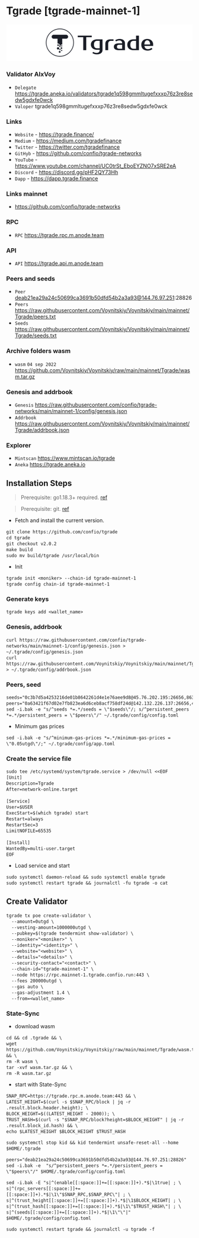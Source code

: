 # Tgrade [tgrade-mainnet-1]
![Tgrade Guide](https://github.com/Voynitskiy/Voynitskiy/blob/main/mainnet/Tgrade/Tgrade.png)
### Validator AlxVoy
* `Delegate` https://tgrade.aneka.io/validators/tgrade1q598gmmltugefxxxp76z3re8sedw5gdxfe0wck
* `Valoper` tgrade1q598gmmltugefxxxp76z3re8sedw5gdxfe0wck
### Links
* `Website` - https://tgrade.finance/
* `Medium` - https://medium.com/tgradefinance
* `Twitter` - https://twitter.com/tgradefinance
* `GitHyb` - https://github.com/confio/tgrade-networks
* `YouTube` - https://www.youtube.com/channel/UC0trSt_EboEYZNO7xSRE2eA
* `Discord` - https://discord.gg/pHF2QY73Hh
* `Dapp` - https://dapp.tgrade.finance
### Links mainnet
* https://github.com/confio/tgrade-networks
### RPC
* `RPC` https://tgrade.rpc.m.anode.team
### API
* `API` https://tgrade.api.m.anode.team
### Peers and seeds
* `Peer` deab21ea29a24c50699ca3691b50dfd54b2a3a93@144.76.97.251:28826
* `Peers` https://raw.githubusercontent.com/Voynitskiy/Voynitskiy/main/mainnet/Tgrade/peers.txt
* `Seeds` https://raw.githubusercontent.com/Voynitskiy/Voynitskiy/main/mainnet/Tgrade/seeds.txt
### Archive folders wasm
* `wasm` `04 sep 2022` https://github.com/Voynitskiy/Voynitskiy/raw/main/mainnet/Tgrade/wasm.tar.gz
### Genesis and addrbook
* `Genesis` https://raw.githubusercontent.com/confio/tgrade-networks/main/mainnet-1/config/genesis.json
* `Addrbook` https://raw.githubusercontent.com/Voynitskiy/Voynitskiy/main/mainnet/Tgrade/addrbook.json
### Explorer
* `Mintscan` https://www.mintscan.io/tgrade
* `Aneka` 	https://tgrade.aneka.io
## Installation Steps
>Prerequisite: go1.18.3+ required. [ref](https://golang.org/doc/install)

>Prerequisite: git. [ref](https://github.com/git/git)

* Fetch and install the current version.
```shell
git clone https://github.com/confio/tgrade
cd tgrade
git checkout v2.0.2
make build
sudo mv build/tgrade /usr/local/bin
```
* Init
```
tgrade init <moniker> --chain-id tgrade-mainnet-1
tgrade config chain-id tgrade-mainnet-1
```

### Generate keys
```
tgrade keys add <wallet_name>
```
### Genesis, addrbook
```
curl https://raw.githubusercontent.com/confio/tgrade-networks/main/mainnet-1/config/genesis.json > ~/.tgrade/config/genesis.json
curl https://raw.githubusercontent.com/Voynitskiy/Voynitskiy/main/mainnet/Tgrade/addrbook.json > ~/.tgrade/config/addrbook.json
```
### Peers, seed
```
seeds="0c3b7d5a4253216de01b8642261d4e1e76aee9d8@45.76.202.195:26656,8639bc931d5721a64afc1ea52ca63ae40161bd26@194.163.144.63:26656"
peers="0a63421f67d02e7fb823ea6d6ceb8acf758df24d@142.132.226.137:26656,4a319eead699418e974e8eed47c2de6332c3f825@167.235.255.9:26656,6918efd409684d64694cac485dbcc27dfeea4f38@49.12.240.203:26656"
sed -i.bak -e "s/^seeds *=.*/seeds = \"$seeds\"/; s/^persistent_peers *=.*/persistent_peers = \"$peers\"/" ~/.tgrade/config/config.toml
```
* Minimum gas prices
```
sed -i.bak -e "s/^minimum-gas-prices *=.*/minimum-gas-prices = \"0.05utgd\"/;" ~/.tgrade/config/app.toml
```
### Create the service file
```
sudo tee /etc/systemd/system/tgrade.service > /dev/null <<EOF
[Unit]
Description=Tgrade
After=network-online.target

[Service]
User=$USER
ExecStart=$(which tgrade) start
Restart=always
RestartSec=3
LimitNOFILE=65535

[Install]
WantedBy=multi-user.target
EOF
```
* Load service and start
```
sudo systemctl daemon-reload && sudo systemctl enable tgrade
sudo systemctl restart tgrade && journalctl -fu tgrade -o cat
```
## Create Validator
```
tgrade tx poe create-validator \
  --amount=0utgd \
  --vesting-amount=1000000utgd \
  --pubkey=$(tgrade tendermint show-validator) \
  --moniker="<moniker>" \
  --identity="<identity>" \
  --website="<website>" \
  --details="<details>" \
  --security-contact="<contact>" \
  --chain-id="tgrade-mainnet-1" \
  --node https://rpc.mainnet-1.tgrade.confio.run:443 \
  --fees 200000utgd \
  --gas auto \
  --gas-adjustment 1.4 \
  --from=<wallet_name>
```
### State-Sync
* download wasm
```
cd && cd .tgrade && \
wget https://github.com/Voynitskiy/Voynitskiy/raw/main/mainnet/Tgrade/wasm.tar.gz && \
rm -R wasm \
tar -xvf wasm.tar.gz && \
rm -R wasm.tar.gz
```
* start with State-Sync
```
SNAP_RPC=https://tgrade.rpc.m.anode.team:443 && \
LATEST_HEIGHT=$(curl -s $SNAP_RPC/block | jq -r .result.block.header.height); \
BLOCK_HEIGHT=$((LATEST_HEIGHT - 2000)); \
TRUST_HASH=$(curl -s "$SNAP_RPC/block?height=$BLOCK_HEIGHT" | jq -r .result.block_id.hash) && \
echo $LATEST_HEIGHT $BLOCK_HEIGHT $TRUST_HASH
```
```
sudo systemctl stop kid && kid tendermint unsafe-reset-all --home $HOME/.tgrade
```
```
peers="deab21ea29a24c50699ca3691b50dfd54b2a3a93@144.76.97.251:28826"
sed -i.bak -e  "s/^persistent_peers *=.*/persistent_peers = \"$peers\"/" $HOME/.tgrade/config/config.toml
```
```
sed -i.bak -E "s|^(enable[[:space:]]+=[[:space:]]+).*$|\1true| ; \
s|^(rpc_servers[[:space:]]+=[[:space:]]+).*$|\1\"$SNAP_RPC,$SNAP_RPC\"| ; \
s|^(trust_height[[:space:]]+=[[:space:]]+).*$|\1$BLOCK_HEIGHT| ; \
s|^(trust_hash[[:space:]]+=[[:space:]]+).*$|\1\"$TRUST_HASH\"| ; \
s|^(seeds[[:space:]]+=[[:space:]]+).*$|\1\"\"|" $HOME/.tgrade/config/config.toml
```
```
sudo systemctl restart tgrade && journalctl -u tgrade -f
```
